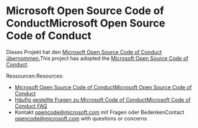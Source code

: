 # <a name="microsoft-open-source-code-of-conduct"></a><span data-ttu-id="5ac47-101">Microsoft Open Source Code of Conduct</span><span class="sxs-lookup"><span data-stu-id="5ac47-101">Microsoft Open Source Code of Conduct</span></span>  

<span data-ttu-id="5ac47-102">Dieses Projekt hat den [Microsoft Open Source Code of Conduct übernommen.](https://opensource.microsoft.com/codeofconduct)</span><span class="sxs-lookup"><span data-stu-id="5ac47-102">This project has adopted the [Microsoft Open Source Code of Conduct](https://opensource.microsoft.com/codeofconduct).</span></span>  

<span data-ttu-id="5ac47-103">Ressourcen:</span><span class="sxs-lookup"><span data-stu-id="5ac47-103">Resources:</span></span>  

*   [<span data-ttu-id="5ac47-104">Microsoft Open Source Code of Conduct</span><span class="sxs-lookup"><span data-stu-id="5ac47-104">Microsoft Open Source Code of Conduct</span></span>](https://opensource.microsoft.com/codeofconduct)  
*   [<span data-ttu-id="5ac47-105">Häufig gestellte Fragen zu Microsoft Code of Conduct</span><span class="sxs-lookup"><span data-stu-id="5ac47-105">Microsoft Code of Conduct FAQ</span></span>](https://opensource.microsoft.com/codeofconduct/faq)  
*   <span data-ttu-id="5ac47-106">Kontakt [opencode@microsoft.com](mailto:opencode@microsoft.com) mit Fragen oder Bedenken</span><span class="sxs-lookup"><span data-stu-id="5ac47-106">Contact [opencode@microsoft.com](mailto:opencode@microsoft.com) with questions or concerns</span></span>  

